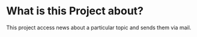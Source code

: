 # What is this Project about?
This project access news about a particular topic and sends them via mail.